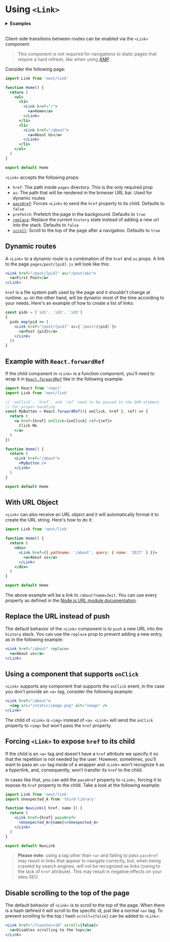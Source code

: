 # Using `<Link>`

<details>
  <summary><b>Examples</b></summary>
  <ul>
    <li><a href="https://github.com/zeit/next.js/tree/canary/examples/hello-world">Hello World</a></li>
  </ul>
</details>
<br/>

Client-side transitions between routes can be enabled via the `<Link>` component.

> This component is not required for navigations to static pages that require a hard refresh, like when using [AMP](https://www.notion.so/zeithq/Introduction-5eb090f705c44e16b5984bd40b8e7721).

Consider the following page:

```jsx
import Link from 'next/link'

function Home() {
  return (
    <ul>
      <li>
        <Link href="/">
          <a>Home</a>
        </Link>
      </li>
      <li>
        <Link href="/about">
          <a>About Us</a>
        </Link>
      </li>
    </ul>
  )
}

export default Home
```

`<Link>` accepts the following props:

- `href`: The path inside `pages` directory. This is the only required prop
- `as`: The path that will be rendered in the browser URL bar. Used for dynamic routes
- [`passHref`](#forcing-Link-to-expose-href-to-its-child): Forces `<Link>` to send the `href` property to its child. Defaults to `false`
- `prefetch`: Prefetch the page in the background. Defaults to `true`
- [`replace`](#replace-the-url-instead-of-push): Replace the current `history` state instead of adding a new url into the stack. Defaults to `false`
- [`scroll`](#disable-scrolling-to-the-top-of-the-page): Scroll to the top of the page after a navigation. Defaults to `true`

## Dynamic routes

A `<Link>` to a dynamic route is a combination of the `href` and `as` props. A link to the page `pages/post/[pid].js` will look like this:

```jsx
<Link href="/post/[pid]" as="/post/abc">
  <a>First Post</a>
</Link>
```

`href` is a file system path used by the page and it shouldn't change at runtime. `as` on the other hand, will be dynamic most of the time according to your needs. Here's an example of how to create a list of links:

```jsx
const pids = ['id1', 'id2', 'id3']
{
  pids.map(pid => (
    <Link href="/post/[pid]" as={`/post/${pid}`}>
      <a>Post {pid}</a>
    </Link>
  ))
}
```

## Example with `React.forwardRef`

If the child component in `<Link>` is a function component, you'll need to wrap it in [`React.forwardRef`](https://reactjs.org/docs/react-api.html#reactforwardref) like in the following example:

```jsx
import React from 'react'
import Link from 'next/link'

// `onClick`, `href`, and `ref` need to be passed to the DOM element
// for proper handling
const MyButton = React.forwardRef(({ onClick, href }, ref) => {
  return (
    <a href={href} onClick={onClick} ref={ref}>
      Click Me
    </a>
  )
})

function Home() {
  return (
    <Link href="/about">
      <MyButton />
    </Link>
  )
}

export default Home
```

## With URL Object

`<Link>` can also receive an URL object and it will automatically format it to create the URL string. Here's how to do it:

```jsx
import Link from 'next/link'

function Home() {
  return (
    <div>
      <Link href={{ pathname: '/about', query: { name: 'ZEIT' } }}>
        <a>About us</a>
      </Link>
    </div>
  )
}

export default Home
```

The above example will be a link to `/about?name=Zeit`. You can use every property as defined in the [Node.js URL module documentation](https://nodejs.org/api/url.html#url_url_strings_and_url_objects).

## Replace the URL instead of push

The default behavior of the `<Link>` component is to `push` a new URL into the `history` stack. You can use the `replace` prop to prevent adding a new entry, as in the following example:

```jsx
<Link href="/about" replace>
  <a>About us</a>
</Link>
```

## Using a component that supports `onClick`

`<Link>` supports any component that supports the `onClick` event, in the case you don't provide an `<a>` tag, consider the following example:

```jsx
<Link href="/about">
  <img src="/static/image.png" alt="image" />
</Link>
```

The child of `<Link>` is `<img>` instead of `<a>`. `<Link>` will send the `onClick` property to `<img>` but won't pass the `href` property.

## Forcing `<Link>` to expose `href` to its child

If the child is an `<a>` tag and doesn't have a `href` attribute we specify it so that the repetition is not needed by the user. However, sometimes, you’ll want to pass an `<a>` tag inside of a wrapper and `<Link>` won’t recognize it as a _hyperlink_, and, consequently, won’t transfer its `href` to the child.

In cases like that, you can add the `passHref` property to `<Link>`, forcing it to expose its `href` property to the child. Take a look at the following example:

```jsx
import Link from 'next/link'
import Unexpected_A from 'third-library'

function NavLink({ href, name }) {
  return (
    <Link href={href} passHref>
      <Unexpected_A>{name}</Unexpected_A>
    </Link>
  )
}

export default NavLink
```

> **Please note**: using a tag other than `<a>` and failing to pass `passHref` may result in links that appear to navigate correctly, but, when being crawled by search engines, will not be recognized as links (owing to the lack of `href` attribute). This may result in negative effects on your sites SEO.

## Disable scrolling to the top of the page

The default behavior of `<Link>` is to scroll to the top of the page. When there is a hash defined it will scroll to the specific id, just like a normal `<a>` tag. To prevent scrolling to the top / hash `scroll={false}` can be added to `<Link>`:

```jsx
<Link href="/?counter=10" scroll={false}>
  <a>Disables scrolling to the top</a>
</Link>
```
